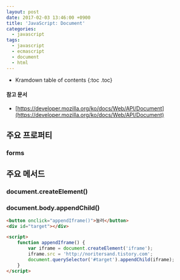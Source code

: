 ```yaml
---
layout: post
date: 2017-02-03 13:46:00 +0900
title: 'JavaScript: Document'
categories:
  - javascript
tags:
  - javascript
  - ecmascript
  - document
  - html
---
```


* Kramdown table of contents
{:toc .toc}

#### 참고 문서

- [https://developer.mozilla.org/ko/docs/Web/API/Document](https://developer.mozilla.org/ko/docs/Web/API/Document)

## 주요 프로퍼티

### forms

## 주요 메서드

### document.createElement()

### document.body.appendChild()

```html
<button onclick="appendIframe()">눌러</button>
<div id="target"></div>

<script>
    function appendIframe() {
        var iframe = document.createElement('iframe');
        iframe.src = 'http://noritersand.tistory.com';
        document.querySelector('#target').appendChild(iframe);
    }
</script>
```

